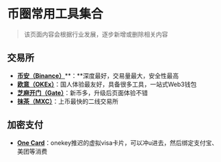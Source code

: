 # 币圈常用工具集合

> 该页面内容会根据行业发展，逐步新增或删除相关内容

## 交易所

* [**币安（Binance）**](https://accounts.binance.com/register?ref=49315132)**：**深度最好，交易量最大，安全性最高
* [**欧意（OKEx）**](https://ouxyi.church/join/3277207)：国人体验最友好，具备很多工具，一站式Web3钱包
* [**芝麻开门（Gate）**](https://www.gate.ac/signup/VQcVU14L?ref\_type=103)：新币多，升级后页面体验不错
* [**抹茶（MXC）**](https://mexc.com)：上币最快的二线交易所

## 加密支付

* [**One Card**](https://card.onekey.so)：onekey推迟的虚拟visa卡片，可以冲u进去，然后绑定支付宝、美团等消费

